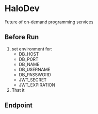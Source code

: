 # HaloDev

Future of on-demand programming services

## Before Run

1. set environment for:
    - DB_HOST
    - DB_PORT
    - DB_NAME
    - DB_USERNAME
    - DB_PASSWORD
    - JWT_SECRET
    - JWT_EXPIRATION
2. That it

## Endpoint